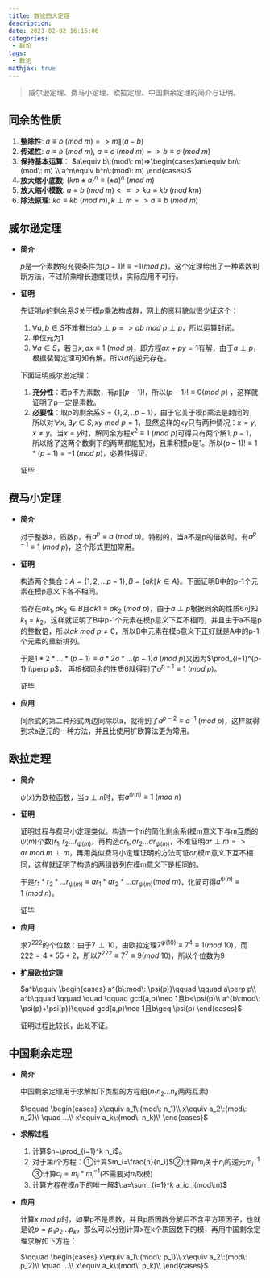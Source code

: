 ```yaml
---
title: 数论四大定理
description: 
date: 2021-02-02 16:15:00
categories:
 - 数论
tags:
 - 数论
mathjax: true
---
```

> 威尔逊定理、费马小定理、欧拉定理、中国剩余定理的简介与证明。

<!--more-->

## 同余的性质

1. **整除性**:  $a\equiv b\:(mod\: m)=>m\|(a-b)$
2. **传递性**:  $a\equiv b\:(mod\: m),\: a\equiv c\:(mod\: m)=>b\equiv c\:(mod\: m)$
3. **保持基本运算**：  $a\equiv b\:(mod\: m)=>\begin{cases}an\equiv bn\:(mod\: m) \\ a^n\equiv b^n\:(mod\: m)
\end{cases}$
4. **放大缩小底数**: $(km\pm a)^n\equiv (\pm a)^n\:(mod\: m)$
5. **放大缩小模数**: $a\equiv b\:(mod\: m)<=>ka\equiv kb\:(mod\: km)$
6. **除法原理**: $ka\equiv kb\:(mod\: m),k\perp m=>a\equiv b\:(mod\: m)$

## 威尔逊定理

- **简介**
  
  $p$是一个素数的充要条件为$(p-1)!\equiv -1(mod\: p)$，这个定理给出了一种素数判断方法，不过阶乘增长速度较快，实际应用不可行。

- **证明**
  
  先证明$p$的剩余系$S$关于模$p$乘法构成群，网上的资料貌似很少证这个：

  1. $\forall a,b\in S$不难推出$ab\perp p=>ab\:mod\:p\perp p$，所以运算封闭。
  2. 单位元为1
  3. $\forall a\in S$，若$\exists x,ax\equiv 1\:(mod\:p)$，即方程$ax+py=1$有解，由于$a\perp p$，根据裴蜀定理可知有解。所以$a$的逆元存在。
   
  下面证明威尔逊定理：
  
  1. **充分性**：若p不为素数，有$p\|(p-1)!$，所以$(p-1)!\equiv 0(mod\: p)$ ，这样就证明了p一定是素数。
  2. **必要性**：取p的剩余系$S=\{1,2,..p-1 \}$，由于它关于模p乘法是封闭的，所以对$\forall x,\exists y\in S,xy\:mod\:p=1$，显然这样的xy只有两种情况：$x=y,x\neq y$。当$x=y$时，解同余方程$x^2\equiv 1\:(mod\:p)$可得只有两个解$1,p-1$，所以除了这两个数剩下的两两都能配对，且乘积模p是1。所以$(p-1)!\equiv 1*(p-1) \equiv -1\:(mod\: p)$，必要性得证。
   
  证毕
   
## 费马小定理
- **简介**

  对于整数a，质数p，有$a^p\equiv a\:(mod\: p)$。特别的，当a不是p的倍数时，有$a^{p-1}\equiv 1\:(mod\: p)$，这个形式更加常用。

- **证明**

  构造两个集合：$A=\{ 1,2,...p-1\},B=\{ ak\|k\in A\}$。下面证明B中的p-1个元素在模p意义下各不相同。

  若存在$ak_1,ak_2\in B$且$ak1\equiv ak_2\:(mod\: p)$，由于$a\perp p$根据同余的性质6可知$k_1=k_2$，这样就证明了B中p-1个元素在模p意义下互不相同，并且由于a不是p的整数倍，所以$ak\: mod\: p\neq 0$，所以B中元素在模p意义下正好就是A中的p-1个元素的重新排列。

  于是$1\ast2\ast...\ast(p-1)\equiv a\ast2a\ast...(p-1)a\:(mod\: p)$又因为$\prod_{i=1}^{p-1} i\perp p$， 再根据同余的性质6就得到了$a^{p-1}\equiv 1\:(mod\: p)$。

  证毕

- **应用**
  
  同余式的第二种形式两边同除以a，就得到了$a^{p-2}\equiv a^{-1}\:(mod\: p)$，这样就得到求a逆元的一种方法，并且比使用扩欧算法更为常用。

## 欧拉定理

- **简介**
  
  $\psi(x)$为欧拉函数，当$a\perp n$时，有$a^{\psi (n)}\equiv 1\: (mod \: n)$

- **证明**

  证明过程与费马小定理类似。构造一个n的简化剩余系(模m意义下与m互质的$\psi(m)$个数)$r_1,r_2...r_{\psi(m)}$，再构造$ar_1,ar_2...ar_{\psi(m)}$，不难证明$ar\perp m=>ar\:mod\: m\perp m$，再用类似费马小定理证明的方法可证$ar_i$模m意义下互不相同，这样就证明了构造的两组数列在模m意义下是相同的。

  于是$r_1\ast r_2\ast...r_{\psi(m)}\equiv ar_1\ast ar_2\ast...ar_{\psi(m)}(mod\:m)$，化简可得$a^{\psi (n)}\equiv 1\: (mod \: n)$。

  证毕

- **应用**
  
  求$7^{222}$的个位数：由于$7\perp 10$，由欧拉定理$7^{\psi(10)}\equiv 7^4\equiv 1(mod\:10)$，而$222=4*55+2$，所以$7^{222}\equiv 7^2\equiv 9(mod\:10)$，所以个位数为9

- **扩展欧拉定理**
  
  $a^b\equiv \begin{cases}
    a^{b\:mod\: \psi(p)}\qquad \qquad a\perp p\\
    a^b\qquad \qquad \quad \qquad gcd(a,p)\neq 1且b<\psi(p)\\
    a^{b\:mod\: \psi(p)+\psi(p)}\qquad gcd(a,p)\neq 1且b\geq \psi(p)
  \end{cases}$

  证明过程比较长，此处不证。

## 中国剩余定理

- **简介**

  中国剩余定理用于求解如下类型的方程组($n_1n_2...n_k$两两互素)

  $\qquad \begin{cases}
    x\equiv a_1\:(mod\: n_1)\\
    x\equiv a_2\:(mod\: n_2)\\
    \quad ...\\
    x\equiv a_k\:(mod\: n_k)\\
  \end{cases}$
- **求解过程**
  
  1. 计算$n=\prod_{i=1}^k n_i$。
  2. 对于第$i$个方程：①计算$m_i=\frac{n}{n_i}$②计算$m_i$关于$n_i$的逆元$m_i^{-1}$
   ③计算$c_i=m_i*m_i^{-1}$(不需要对$n_i$取模)
  3. 计算方程在模$n$下的唯一解$\:a=\sum_{i=1}^k a_ic_i(mod\:n)$
   
- **应用**
  
  计算$x\:mod\:p$时，如果p不是质数，并且p质因数分解后不含平方项因子，也就是说$p=p_1p_2...p_k$，那么可以分别计算x在k个质因数下的模，再用中国剩余定理求解如下方程：

  $\qquad \begin{cases}
    x\equiv a_1\:(mod\: p_1)\\
    x\equiv a_2\:(mod\: p_2)\\
    \quad ...\\
    x\equiv a_k\:(mod\: p_k)\\
  \end{cases}$
